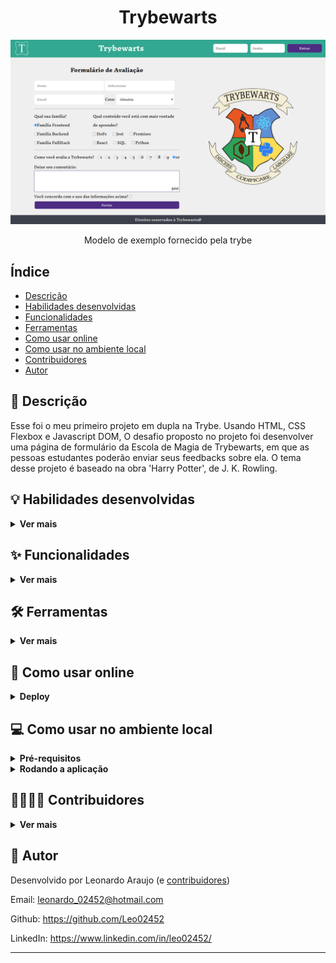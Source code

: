 <h1 align="center">Trybewarts</h1>

<div align="center">
  <img src="./pagina-principal.png" width="700px" />
  <p>Modelo de exemplo fornecido pela trybe</p>
</div>
  
  
## Índice

- [Descrição](#page_facing_up-descrição)
- [Habilidades desenvolvidas](#bulb-habilidades-desenvolvidas)
- [Funcionalidades](#sparkles-funcionalidades)
- [Ferramentas](#hammer_and_wrench-ferramentas)
- [Como usar online](#signal_strength-como-usar-online)
- [Como usar no ambiente local](#computer-como-usar-no-ambiente-local)
- [Contribuidores](#man_technologistman_technologist-contribuidores)
- [Autor](#memo-autor)


## :page_facing_up: Descrição

Esse foi o meu primeiro projeto em dupla na Trybe. Usando HTML, CSS Flexbox e Javascript DOM, O desafio proposto no projeto foi desenvolver uma página de formulário da Escola de Magia de Trybewarts, em que as pessoas estudantes poderão enviar seus feedbacks sobre ela. O tema desse projeto é baseado na obra 'Harry Potter', de J. K. Rowling.


## :bulb: Habilidades desenvolvidas
<details>
  <summary><strong>Ver mais</strong></summary>

- Criar formulários em HTML.

- Utilizar CSS Flexbox para criar layouts flexíveis.

- Criar regras CSS específicas para serem aplicadas a dispositivos móveis.

- Construir páginas que alteram o seu layout de acordo com a orientação da tela.
</details>


## :sparkles: Funcionalidades
<details>
  <summary><strong>Ver mais</strong></summary>

:heavy_check_mark: Formulário de avaliação da escola

:heavy_check_mark: Listar a avaliação depois de enviada
</details>


## :hammer_and_wrench: Ferramentas
<details>
  <summary><strong>Ver mais</strong></summary>

* [HTML 5](https://www.w3schools.com/html/)
* [CSS 3](https://www.w3schools.com/css/)
* [JavaScript ES6+](https://www.w3schools.com/js/js_es6.asp)
* [JavaScript DOM](https://www.w3schools.com/js/js_htmldom.asp)
* [Github Pages](https://pages.github.com/)
</details>


## :signal_strength: Como usar online
<details>
  <summary><strong>Deploy</strong></summary>

O deploy desse projeto foi feito na plataforma Github Pages. Para usar a aplicação, basta clicar no link abaixo:

https://leo02452.github.io/trybewarts
</details>


## :computer: Como usar no ambiente local
<details>
  <summary><strong>Pré-requisitos</strong></summary>

Antes de começar, você vai precisar ter instalado em sua máquina as seguintes ferramentas:

- [Git](https://git-scm.com)
</details>

<details>
  <summary><strong>Rodando a aplicação</strong></summary>

1 - Clone esse repositório para sua máquina com o seguinte comando:

```bash
 git clone git@github.com:Leo02452/trybewarts.git
```

2 - Via interface gráfica, vá até a pasta 'trybewarts' criada. Entre nela.

3 - Dê um duplo clique no arquivo index.html
</details>


## :man_technologist::man_technologist: Contribuidores
<details>
  <summary><strong>Ver mais</strong></summary>

Esse projeto foi desenvolvida em co-autoria com o [João Henrique](https://github.com/Joao-H).

Estivemos em pair programming o tempo inteiro, então os dois são responsável por toda a aplicação.
</details>


## :memo: Autor

Desenvolvido por Leonardo Araujo (e [contribuidores](#man_technologistman_technologist-contribuidores))

Email: leonardo_02452@hotmail.com

Github: https://github.com/Leo02452

LinkedIn: https://www.linkedin.com/in/leo02452/

---
